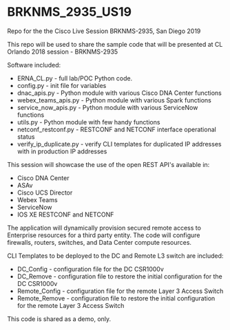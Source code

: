 # BRKNMS_2935_US19
Repo for the the Cisco Live Session BRKNMS-2935, San Diego 2019

This repo will be used to share the sample code that will be presented at CL Orlando 2018 session - BRKNMS-2935

Software included:

- ERNA_CL.py - full lab/POC Python code.
- config.py - init file for variables
- dnac_apis.py - Python module with various Cisco DNA Center functions
- webex_teams_apis.py - Python module with various Spark functions
- service_now_apis.py - Python module with various ServiceNow functions
- utils.py - Python module with few handy functions
- netconf_restconf.py - RESTCONF and NETCONF interface operational status
- verify_ip_duplicate.py - verify CLI templates for duplicated IP addresses with in production IP addresses

This session will showcase the use of the open REST API's available in:

- Cisco DNA Center
- ASAv
- Cisco UCS Director
- Webex Teams
- ServiceNow
- IOS XE RESTCONF and NETCONF

The application will dynamically provision secured remote access to Enterprise resources for a third party entity. The code will configure firewalls, routers, switches, and Data Center compute resources.

CLI Templates to be deployed to the DC and Remote L3 switch are included:

- DC_Config - configuration file for the DC CSR1000v
- DC_Remove - configuration file to restore the initial configuration for the DC CSR1000v
- Remote_Config - configuration file for the remote Layer 3 Access Switch
- Remote_Remove - configuration file to restore the initial configuration for the remote Layer 3 Access Switch

This code is shared as a demo, only.

